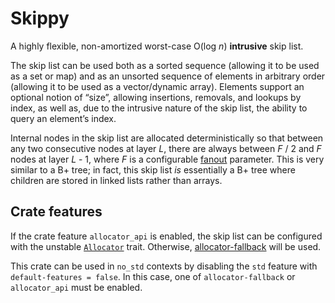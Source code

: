 Skippy
======

A highly flexible, non-amortized worst-case O(log *n*) **intrusive** skip list.

The skip list can be used both as a sorted sequence (allowing it to be used as
a set or map) and as an unsorted sequence of elements in arbitrary order
(allowing it to be used as a vector/dynamic array). Elements support an
optional notion of “size”, allowing insertions, removals, and lookups by index,
as well as, due to the intrusive nature of the skip list, the ability to query
an element’s index.

Internal nodes in the skip list are allocated deterministically so that between
any two consecutive nodes at layer *L*, there are always between *F* / 2 and
*F* nodes at layer *L* - 1, where *F* is a configurable [fanout] parameter.
This is very similar to a B+ tree; in fact, this skip list *is* essentially a
B+ tree where children are stored in linked lists rather than arrays.

Crate features
--------------

If the crate feature `allocator_api` is enabled, the skip list can be
configured with the unstable [`Allocator`] trait. Otherwise,
[allocator-fallback] will be used.

This crate can be used in `no_std` contexts by disabling the `std` feature with
`default-features = false`. In this case, one of `allocator-fallback` or
`allocator_api` must be enabled.

[fanout]: https://doc.rust-lang.org/skippy/0.1/skippy/options/trait.ListOptions.html#associatedtype.Fanout
[`Allocator`]: https://doc.rust-lang.org/stable/std/alloc/trait.Allocator.html
[allocator-fallback]: https://docs.rs/allocator-fallback
